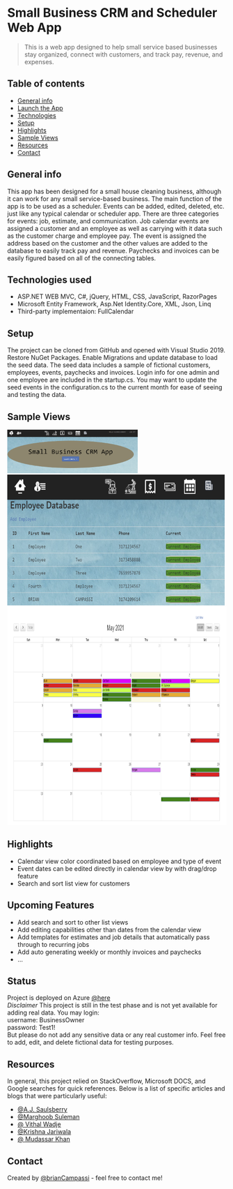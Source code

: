 # Small Business CRM and Scheduler Web App

> This is a web app designed to help small service based businesses stay organized, connect with customers, and track pay, revenue, and expenses.


## Table of contents
* [General info](#general-info)
* [Launch the App](#status)
* [Technologies](#technologies)
* [Setup](#setup)
* [Highlights](#highlights)
* [Sample Views](#sample-views)
* [Resources](#resources)
* [Contact](#contact)

## General info
This app has been designed for a small house cleaning business, although it can work for any small service-based business.  The main function of the app
is to be used as a scheduler.  Events can be added, edited, deleted, etc. just like any typical calendar or scheduler app.  There are three categories for events:
job, estimate, and communication.  Job calendar events are assigned a customer and an employee as well as carrying with it data such as the customer charge and 
employee pay.  The event is assigned the address based on the customer and the other values are added to the database to easily track pay and revenue.  Paychecks and 
invoices can be easily figured based on all of the connecting tables.  


## Technologies used
* ASP.NET WEB MVC, C#, jQuery, HTML, CSS, JavaScript, RazorPages
* Microsoft Entity Framework, Asp.Net Identity.Core, XML, Json, Linq
* Third-party implementaion:  FullCalendar

## Setup
The project can be cloned from GitHub and opened with Visual Studio 2019.  Restore NuGet Packages.  Enable Migrations and update database to load the seed data.  The 
seed data includes a sample of fictional customers, employees, events, paychecks and invoices.  Login info for one admin and one employee are included in the startup.cs.  You
may want to update the seed events in the configuration.cs to the current month for ease of seeing and testing the data.  

## Sample Views
<img src="https://github.com/Brian-1150/CRM/blob/master/Img/landing.png" width="300" height="100">
<img src="https://github.com/Brian-1150/CRM/blob/master/Img/emp.png" width="500" height="300">
<img src="https://github.com/Brian-1150/CRM/blob/master/Img/cal.png" width="800" height="500">

## Highlights

* Calendar view color coordinated based on employee and type of event
* Event dates can be edited directly in calendar view by with drag/drop feature
* Search and sort list view for customers

## Upcoming Features
* Add search and sort to other list views
* Add editing capabilities other than dates from the calendar view
* Add templates for estimates and job details that automatically pass through to recurring jobs
* Add auto generating weekly or monthly invoices and paychecks
* ...

## Status
Project is deployed on Azure [@here](https://crmlasttry.azurewebsites.net)<br />
*Disclaimer* This project is still in the test phase and is not yet available for adding real data.  You may login:<br />
username:  BusinessOwner<br />
password:  Test1!<br />
But please do not add any sensitive data or any real customer info.  Feel free to add, edit, and delete fictional data for testing purposes.  

## Resources
In general, this project relied on StackOverflow, Microsoft DOCS, and Google searches for quick references.
Below is a list of specific articles and blogs that were particularly useful:
* [@A.J. Saulsberry](https://www.pluralsight.com/guides/asp.net-mvc-getting-default-data-binding-right-for-hierarchical-views)
* [@Marghoob Suleman](http://www.marghoobsuleman.com/jquery-image-dropdown)
* [@ Vithal Wadje](https://www.c-sharpcorner.com/article/managing-multiple-submit-buttons-on-single-view-in-asp-net-mvc-5/)
* [@Krishna Jariwala](https://www.toshalinfotech.com/Blogs/ID/115/How-to-Integrate-Full-calendar-with-MVC-application)
* [@ Mudassar Khan](https://www.aspsnippets.com/Articles/Populate-one-DropDownList-based-on-another-DropDownList-selected-value-in-ASPNet-MVC.aspx)

## Contact
Created by [@brianCampassi](https://brian-1150.github.io/) - feel free to contact me!
